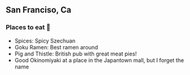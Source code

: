 ## San Franciso, Ca

### Places to eat :hamburger:
- Spices: Spicy Szechuan
- Goku Ramen: Best ramen around
- Pig and Thistle: British pub with great meat pies!
- Good Okinomiyaki at a place in the Japantown mall, but I forget the name
